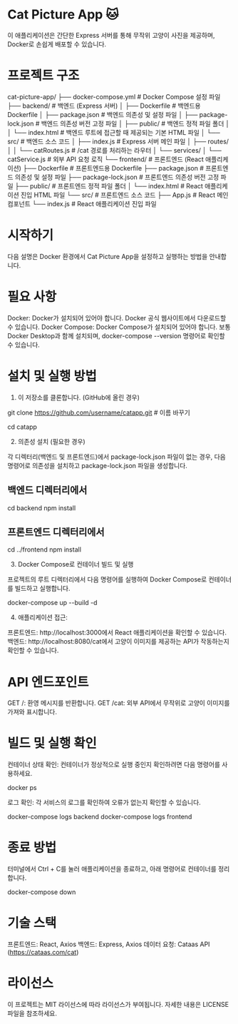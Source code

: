 # Cat Picture App 🐱

이 애플리케이션은 간단한 Express 서버를 통해 무작위 고양이 사진을 제공하며, Docker로 손쉽게 배포할 수 있습니다.

# 프로젝트 구조

cat-picture-app/
├── docker-compose.yml            # Docker Compose 설정 파일
├── backend/                      # 백엔드 (Express 서버)
│   ├── Dockerfile                # 백엔드용 Dockerfile
│   ├── package.json              # 백엔드 의존성 및 설정 파일
│   ├── package-lock.json         # 백엔드 의존성 버전 고정 파일
│   ├── public/                   # 백엔드 정적 파일 폴더
│   │   └── index.html            # 백엔드 루트에 접근할 때 제공되는 기본 HTML 파일
│   └── src/                      # 백엔드 소스 코드
│       ├── index.js              # Express 서버 메인 파일
│       ├── routes/
│       │   └── catRoutes.js      # /cat 경로를 처리하는 라우터
│       └── services/
│           └── catService.js     # 외부 API 요청 로직
└── frontend/                     # 프론트엔드 (React 애플리케이션)
    ├── Dockerfile                # 프론트엔드용 Dockerfile
    ├── package.json              # 프론트엔드 의존성 및 설정 파일
    ├── package-lock.json         # 프론트엔드 의존성 버전 고정 파일
    ├── public/                   # 프론트엔드 정적 파일 폴더
    │   └── index.html            # React 애플리케이션 진입 HTML 파일
    └── src/                      # 프론트엔드 소스 코드
        ├── App.js                # React 메인 컴포넌트
        └── index.js              # React 애플리케이션 진입 파일

# 시작하기

다음 설명은 Docker 환경에서 Cat Picture App을 설정하고 실행하는 방법을 안내합니다.

# 필요 사항

Docker: Docker가 설치되어 있어야 합니다. Docker 공식 웹사이트에서 다운로드할 수 있습니다.
Docker Compose: Docker Compose가 설치되어 있어야 합니다. 보통 Docker Desktop과 함께 설치되며, docker-compose --version 명령어로 확인할 수 있습니다.

# 설치 및 실행 방법

1. 이 저장소를 클론합니다. (GitHub에 올린 경우)

git clone https://github.com/username/catapp.git # 이름 바꾸기

cd catapp

2. 의존성 설치 (필요한 경우)

각 디렉터리(백엔드 및 프론트엔드)에서 package-lock.json 파일이 없는 경우, 다음 명령어로 의존성을 설치하고 package-lock.json 파일을 생성합니다.

## 백엔드 디렉터리에서
cd backend
npm install

## 프론트엔드 디렉터리에서
cd ../frontend
npm install

3. Docker Compose로 컨테이너 빌드 및 실행

프로젝트의 루트 디렉터리에서 다음 명령어를 실행하여 Docker Compose로 컨테이너를 빌드하고 실행합니다.

docker-compose up --build -d

4. 애플리케이션 접근:

프론트엔드: http://localhost:3000에서 React 애플리케이션을 확인할 수 있습니다.
백엔드: http://localhost:8080/cat에서 고양이 이미지를 제공하는 API가 작동하는지 확인할 수 있습니다.

# API 엔드포인트

GET /: 환영 메시지를 반환합니다.
GET /cat: 외부 API에서 무작위로 고양이 이미지를 가져와 표시합니다.

# 빌드 및 실행 확인

컨테이너 상태 확인: 컨테이너가 정상적으로 실행 중인지 확인하려면 다음 명령어를 사용하세요.

docker ps

로그 확인: 각 서비스의 로그를 확인하여 오류가 없는지 확인할 수 있습니다.

docker-compose logs backend
docker-compose logs frontend

# 종료 방법

터미널에서 Ctrl + C를 눌러 애플리케이션을 종료하고, 아래 명령어로 컨테이너를 정리합니다.

docker-compose down

# 기술 스택

프론트엔드: React, Axios
백엔드: Express, Axios
데이터 요청: Cataas API (https://cataas.com/cat)

# 라이선스

이 프로젝트는 MIT 라이선스에 따라 라이선스가 부여됩니다. 자세한 내용은 LICENSE 파일을 참조하세요.
